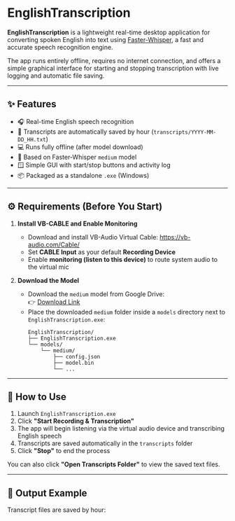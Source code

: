 # EnglishTranscription

**EnglishTranscription** is a lightweight real-time desktop application for converting spoken English into text using [Faster-Whisper](https://github.com/guillaumekln/faster-whisper), a fast and accurate speech recognition engine.

The app runs entirely offline, requires no internet connection, and offers a simple graphical interface for starting and stopping transcription with live logging and automatic file saving.

---

## ✨ Features

- 🎧 Real-time English speech recognition
- 📄 Transcripts are automatically saved by hour (`transcripts/YYYY-MM-DD_HH.txt`)
- 💻 Runs fully offline (after model download)
- 🧠 Based on Faster-Whisper `medium` model
- 🪟 Simple GUI with start/stop buttons and activity log
- 📦 Packaged as a standalone `.exe` (Windows)

---

## ⚙️ Requirements (Before You Start)

1. **Install VB-CABLE and Enable Monitoring**
   - Download and install VB-Audio Virtual Cable: https://vb-audio.com/Cable/
   - Set **CABLE Input** as your default **Recording Device**
   - Enable **monitoring (listen to this device)** to route system audio to the virtual mic

2. **Download the Model**
   - Download the `medium` model from Google Drive:  
     👉 [Download Link](https://drive.google.com/open?id=1c042FdrPb4NZGq1KigfC05mBH3iAViGp&usp=drive_fs)
   - Place the downloaded `medium` folder inside a `models` directory next to `EnglishTranscription.exe`:
     ```
     EnglishTranscription/
     ├── EnglishTranscription.exe
     └── models/
         └── medium/
             ├── config.json
             ├── model.bin
             └── ...
     ```

---

## 🚀 How to Use

1. Launch `EnglishTranscription.exe`
2. Click **"Start Recording & Transcription"**
3. The app will begin listening via the virtual audio device and transcribing English speech
4. Transcripts are saved automatically in the `transcripts` folder
5. Click **"Stop"** to end the process

You can also click **"Open Transcripts Folder"** to view the saved text files.

---

## 📂 Output Example

Transcript files are saved by hour:

